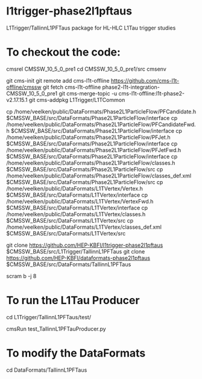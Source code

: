 # l1trigger-phase2l1pftaus
L1Trigger/TallinnL1PFTaus package for HL-HLC L1Tau trigger studies

# To checkout the code:

cmsrel CMSSW_10_5_0_pre1 
cd CMSSW_10_5_0_pre1/src 
cmsenv 

git cms-init 
git remote add cms-l1t-offline https://github.com/cms-l1t-offline/cmssw 
git fetch cms-l1t-offline phase2-l1t-integration-CMSSW_10_5_0_pre1 
git cms-merge-topic -u cms-l1t-offline:l1t-phase2-v2.17.15.1 
git cms-addpkg L1Trigger/L1TCommon 

cp /home/veelken/public/DataFormats/Phase2L1ParticleFlow/PFCandidate.h     $CMSSW_BASE/src/DataFormats/Phase2L1ParticleFlow/interface
cp /home/veelken/public/DataFormats/Phase2L1ParticleFlow/PFCandidateFwd.h  $CMSSW_BASE/src/DataFormats/Phase2L1ParticleFlow/interface
cp /home/veelken/public/DataFormats/Phase2L1ParticleFlow/PFJet.h           $CMSSW_BASE/src/DataFormats/Phase2L1ParticleFlow/interface
cp /home/veelken/public/DataFormats/Phase2L1ParticleFlow/PFJetFwd.h        $CMSSW_BASE/src/DataFormats/Phase2L1ParticleFlow/interface
cp /home/veelken/public/DataFormats/Phase2L1ParticleFlow/classes.h         $CMSSW_BASE/src/DataFormats/Phase2L1ParticleFlow/src
cp /home/veelken/public/DataFormats/Phase2L1ParticleFlow/classes_def.xml   $CMSSW_BASE/src/DataFormats/Phase2L1ParticleFlow/src
cp /home/veelken/public/DataFormats/L1TVertex/Vertex.h                     $CMSSW_BASE/src/DataFormats/L1TVertex/interface
cp /home/veelken/public/DataFormats/L1TVertex/VertexFwd.h                  $CMSSW_BASE/src/DataFormats/L1TVertex/interface
cp /home/veelken/public/DataFormats/L1TVertex/classes.h                    $CMSSW_BASE/src/DataFormats/L1TVertex/src
cp /home/veelken/public/DataFormats/L1TVertex/classes_def.xml              $CMSSW_BASE/src/DataFormats/L1TVertex/src

git clone https://github.com/HEP-KBFI/l1trigger-phase2l1pftaus             $CMSSW_BASE/src/L1Trigger/TallinnL1PFTaus 
git clone https://github.com/HEP-KBFI/dataformats-phase2l1pftaus           $CMSSW_BASE/src/DataFormats/TallinnL1PFTaus 

scram b -j 8

# To run the L1Tau Producer

cd L1Trigger/TallinnL1PFTaus/test/ 

cmsRun test_TallinnL1PFTauProducer.py 

# To modify the DataFormats 

cd DataFormats/TallinnL1PFTaus
